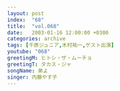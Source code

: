 ```yaml
---
layout: post
index:  "68"
title:  "vol.068"
date:   2003-01-16 12:00:00 +0300
categories: archive
tags: [千原ジュニア,木村祐一,ゲスト出演]
youtube: "068"
greetingM: ヒトシ・ザ・ムーチョ
greetingT: タカス・ジャ
songName: 弟よ
singer: 内藤やす子
---
```

